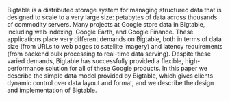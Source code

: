 Bigtable is a distributed storage system for managing
structured data that is designed to scale to a very
large size: petabytes of data across thousands of
commodity servers. Many projects at Google store data in
Bigtable, including web indexing, Google Earth, and Google
Finance. These applications place very different demands
on Bigtable, both in terms of data size (from URLs to web
pages to satellite imagery) and latency requirements (from
backend bulk processing to real-time data serving). Despite
these varied demands, Bigtable has successfully provided a
flexible, high-performance solution for all of these Google
products. In this paper we describe the simple data model
provided by Bigtable, which gives clients dynamic control
over data layout and format, and we describe the design
and implementation of Bigtable.
